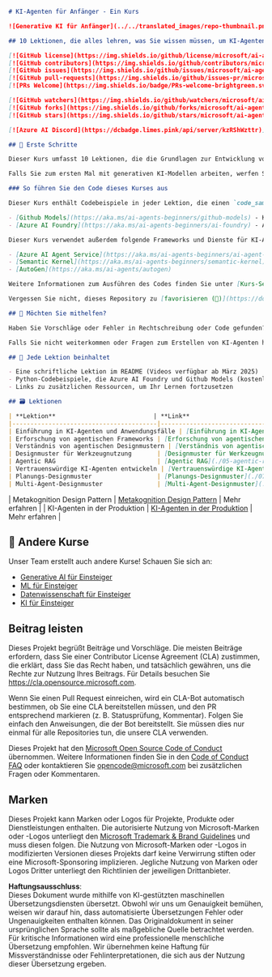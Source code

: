 ```markdown
# KI-Agenten für Anfänger - Ein Kurs

![Generative KI für Anfänger](../../translated_images/repo-thumbnail.png?WT.fdac25c1519629ab59bee7fe82d0b3de40ab27e68637ca37cfa5d0b9ca7389b8.de.mc_id=academic-105485-koreyst)

## 10 Lektionen, die alles lehren, was Sie wissen müssen, um KI-Agenten zu entwickeln

[![GitHub license](https://img.shields.io/github/license/microsoft/ai-agents-for-beginners.svg)](https://github.com/microsoft/ai-agents-for-beginners/blob/master/LICENSE?WT.mc_id=academic-105485-koreyst)
[![GitHub contributors](https://img.shields.io/github/contributors/microsoft/ai-agents-for-beginners.svg)](https://GitHub.com/microsoft/ai-agents-for-beginners/graphs/contributors/?WT.mc_id=academic-105485-koreyst)
[![GitHub issues](https://img.shields.io/github/issues/microsoft/ai-agents-for-beginners.svg)](https://GitHub.com/microsoft/ai-agents-for-beginners/issues/?WT.mc_id=academic-105485-koreyst)
[![GitHub pull-requests](https://img.shields.io/github/issues-pr/microsoft/ai-agents-for-beginners.svg)](https://GitHub.com/microsoft/ai-agents-for-beginners/pulls/?WT.mc_id=academic-105485-koreyst)
[![PRs Welcome](https://img.shields.io/badge/PRs-welcome-brightgreen.svg?style=flat-square)](http://makeapullrequest.com?WT.mc_id=academic-105485-koreyst)

[![GitHub watchers](https://img.shields.io/github/watchers/microsoft/ai-agents-for-beginners.svg?style=social&label=Watch)](https://GitHub.com/microsoft/ai-agents-for-beginners/watchers/?WT.mc_id=academic-105485-koreyst)
[![GitHub forks](https://img.shields.io/github/forks/microsoft/ai-agents-for-beginners.svg?style=social&label=Fork)](https://GitHub.com/microsoft/ai-agents-for-beginners/network/?WT.mc_id=academic-105485-koreyst)
[![GitHub stars](https://img.shields.io/github/stars/microsoft/ai-agents-for-beginners.svg?style=social&label=Star)](https://GitHub.com/microsoft/ai-agents-for-beginners/stargazers/?WT.mc_id=academic-105485-koreyst)

[![Azure AI Discord](https://dcbadge.limes.pink/api/server/kzRShWzttr)](https://discord.gg/kzRShWzttr)

## 🌱 Erste Schritte

Dieser Kurs umfasst 10 Lektionen, die die Grundlagen zur Entwicklung von KI-Agenten abdecken. Jede Lektion behandelt ein eigenes Thema, sodass Sie an jedem beliebigen Punkt beginnen können!

Falls Sie zum ersten Mal mit generativen KI-Modellen arbeiten, werfen Sie einen Blick auf unseren [Generative KI für Anfänger](https://aka.ms/genai-beginners)-Kurs mit 21 Lektionen zum Arbeiten mit GenAI.

### So führen Sie den Code dieses Kurses aus

Dieser Kurs enthält Codebeispiele in jeder Lektion, die einen `code_samples`-Ordner enthalten. Dieser Code verwendet folgende Dienste für Modelle:

- [Github Models](https://aka.ms/ai-agents-beginners/github-models) - Kostenlos / Begrenzter Zugang
- [Azure AI Foundry](https://aka.ms/ai-agents-beginners/ai-foundry) - Azure-Konto erforderlich

Dieser Kurs verwendet außerdem folgende Frameworks und Dienste für KI-Agenten:

- [Azure AI Agent Service](https://aka.ms/ai-agents-beginners/ai-agent-service)
- [Semantic Kernel](https://aka.ms/ai-agents-beginners/semantic-kernel)
- [AutoGen](https://aka.ms/ai-agents/autogen)

Weitere Informationen zum Ausführen des Codes finden Sie unter [Kurs-Setup](./00-course-setup/README.md).

Vergessen Sie nicht, dieses Repository zu [favorisieren (🌟)](https://docs.github.com/en/get-started/exploring-projects-on-github/saving-repositories-with-stars?WT.mc_id=academic-105485-koreyst) und [zu forken](https://github.com/microsoft/ai-agents-for-beginners/fork), um den Code auszuführen.

## 🙏 Möchten Sie mithelfen?

Haben Sie Vorschläge oder Fehler in Rechtschreibung oder Code gefunden? [Erstellen Sie ein Issue](https://github.com/microsoft/ai-agents-for-beginners/issues?WT.mc_id=academic-105485-koreyst) oder [reichen Sie eine Pull-Request ein](https://github.com/microsoft/ai-agents-for-beginners/pulls?WT.mc_id=academic-105485-koreyst).

Falls Sie nicht weiterkommen oder Fragen zum Erstellen von KI-Agenten haben, treten Sie unserer [Azure AI Community Discord](https://discord.gg/kzRShWzttr) bei.

## 📂 Jede Lektion beinhaltet

- Eine schriftliche Lektion im README (Videos verfügbar ab März 2025)
- Python-Codebeispiele, die Azure AI Foundry und Github Models (kostenlos) unterstützen
- Links zu zusätzlichen Ressourcen, um Ihr Lernen fortzusetzen

## 🗃️ Lektionen

| **Lektion**                           | **Link**                                   | **Zusätzliche Ressourcen** |
|----------------------------------------|--------------------------------------------|----------------------------|
| Einführung in KI-Agenten und Anwendungsfälle | [Einführung in KI-Agenten und Anwendungsfälle](./01-intro-to-ai-agents/README.md) | Mehr erfahren              |
| Erforschung von agentischen Frameworks | [Erforschung von agentischen Frameworks](./02-explore-agentic-frameworks/README.md) | Mehr erfahren              |
| Verständnis von agentischen Designmustern | [Verständnis von agentischen Designmustern](./03-agentic-design-patterns/README.md) | Mehr erfahren              |
| Designmuster für Werkzeugnutzung       | [Designmuster für Werkzeugnutzung](./04-tool-use/README.md)                    | Mehr erfahren              |
| Agentic RAG                            | [Agentic RAG](./05-agentic-rag/README.md)                 | Mehr erfahren              |
| Vertrauenswürdige KI-Agenten entwickeln | [Vertrauenswürdige KI-Agenten entwickeln](./06-building-trustworthy-agents/README.md) | Mehr erfahren              |
| Planungs-Designmuster                  | [Planungs-Designmuster](./07-planning-design/README.md)             | Mehr erfahren              |
| Multi-Agent-Designmuster               | [Multi-Agent-Designmuster](./08-multi-agent/README.md)                 | Mehr erfahren              |
```
| Metakognition Design Pattern           | [Metakognition Design Pattern](./09-metacognition/README.md)               | Mehr erfahren      |
| KI-Agenten in der Produktion           | [KI-Agenten in der Produktion](./10-ai-agents-production/README.md)        | Mehr erfahren      |

## 🎒 Andere Kurse

Unser Team erstellt auch andere Kurse! Schauen Sie sich an:

- [Generative AI für Einsteiger](https://aka.ms/genai-beginners)
- [ML für Einsteiger](https://aka.ms/ml-beginners?WT.mc_id=academic-105485-koreyst)
- [Datenwissenschaft für Einsteiger](https://aka.ms/datascience-beginners?WT.mc_id=academic-105485-koreyst)
- [KI für Einsteiger](https://aka.ms/ai-beginners?WT.mc_id=academic-105485-koreyst)

## Beitrag leisten

Dieses Projekt begrüßt Beiträge und Vorschläge. Die meisten Beiträge erfordern, dass Sie einer 
Contributor License Agreement (CLA) zustimmen, die erklärt, dass Sie das Recht haben, und tatsächlich gewähren, 
uns die Rechte zur Nutzung Ihres Beitrags. Für Details besuchen Sie <https://cla.opensource.microsoft.com>.

Wenn Sie einen Pull Request einreichen, wird ein CLA-Bot automatisch bestimmen, ob Sie eine CLA bereitstellen müssen, 
und den PR entsprechend markieren (z. B. Statusprüfung, Kommentar). Folgen Sie einfach den Anweisungen, 
die der Bot bereitstellt. Sie müssen dies nur einmal für alle Repositories tun, die unsere CLA verwenden.

Dieses Projekt hat den [Microsoft Open Source Code of Conduct](https://opensource.microsoft.com/codeofconduct/) übernommen. 
Weitere Informationen finden Sie in den [Code of Conduct FAQ](https://opensource.microsoft.com/codeofconduct/faq/) oder 
kontaktieren Sie [opencode@microsoft.com](mailto:opencode@microsoft.com) bei zusätzlichen Fragen oder Kommentaren.

## Marken

Dieses Projekt kann Marken oder Logos für Projekte, Produkte oder Dienstleistungen enthalten. Die autorisierte Nutzung von 
Microsoft-Marken oder -Logos unterliegt den [Microsoft Trademark & Brand Guidelines](https://www.microsoft.com/en-us/legal/intellectualproperty/trademarks/usage/general) 
und muss diesen folgen. Die Nutzung von Microsoft-Marken oder -Logos in modifizierten Versionen dieses Projekts darf keine Verwirrung stiften oder 
eine Microsoft-Sponsoring implizieren. Jegliche Nutzung von Marken oder Logos Dritter unterliegt den Richtlinien der jeweiligen Drittanbieter.

**Haftungsausschluss**:  
Dieses Dokument wurde mithilfe von KI-gestützten maschinellen Übersetzungsdiensten übersetzt. Obwohl wir uns um Genauigkeit bemühen, weisen wir darauf hin, dass automatisierte Übersetzungen Fehler oder Ungenauigkeiten enthalten können. Das Originaldokument in seiner ursprünglichen Sprache sollte als maßgebliche Quelle betrachtet werden. Für kritische Informationen wird eine professionelle menschliche Übersetzung empfohlen. Wir übernehmen keine Haftung für Missverständnisse oder Fehlinterpretationen, die sich aus der Nutzung dieser Übersetzung ergeben.